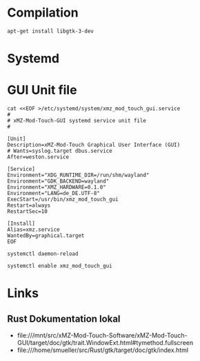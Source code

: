 

# Compilation

```
apt-get install libgtk-3-dev
```

# Systemd
# GUI Unit file

```
cat <<EOF >/etc/systemd/system/xmz_mod_touch_gui.service
#
# xMZ-Mod-Touch-GUI systemd service unit file
#

[Unit]
Description=xMZ-Mod-Touch Graphical User Interface (GUI)
# Wants=syslog.target dbus.service
After=weston.service

[Service]
Environment="XDG_RUNTIME_DIR=/run/shm/wayland"
Environment="GDK_BACKEND=wayland"
Environment="XMZ_HARDWARE=0.1.0"
Environment="LANG=de_DE.UTF-8"
ExecStart=/usr/bin/xmz_mod_touch_gui
Restart=always
RestartSec=10

[Install]
Alias=xmz.service
WantedBy=graphical.target
EOF
```

```
systemctl daemon-reload
```

```
systemctl enable xmz_mod_touch_gui
```

# Links
## Rust Dokumentation lokal
* file:///mnt/src/xMZ-Mod-Touch-Software/xMZ-Mod-Touch-GUI/target/doc/gtk/trait.WindowExt.html#tymethod.fullscreen
* file:///home/smueller/src/Rust/gtk/target/doc/gtk/index.html
